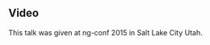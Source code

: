 <!--
{
"name" : "angular-13-meets-angular-20",
"version" : "0.1",
"title" : "Angular 1.3 meets Angular 2.0",
"description" : "Learn about the latest developments in the Angular world.",
"homepage" : "https://www.youtube.com/embed/pai1ZdFI2dg",
"canonicalSource" : "https://www.youtube.com/embed/pai1ZdFI2dg",
"freshnessDate" : 2015-03-06,
"license" : "All Rights Reserved"
}
-->

<!-- @section -->

## Video

This talk was given at ng-conf 2015 in Salt Lake City Utah.

<!-- @asset, "contentType": "outlearn/video", "provider": "youtube", "url": "https://www.youtube.com/embed/pai1ZdFI2dg" -->
